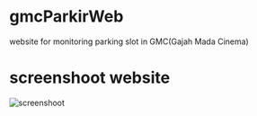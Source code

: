 # gmcParkirWeb
website for monitoring parking slot in GMC(Gajah Mada Cinema)

# screenshoot website
![screenshoot](http://idmustopha.com/img/portfolio/Screenshot%20at%202019-02-14%2006-14-35.png)